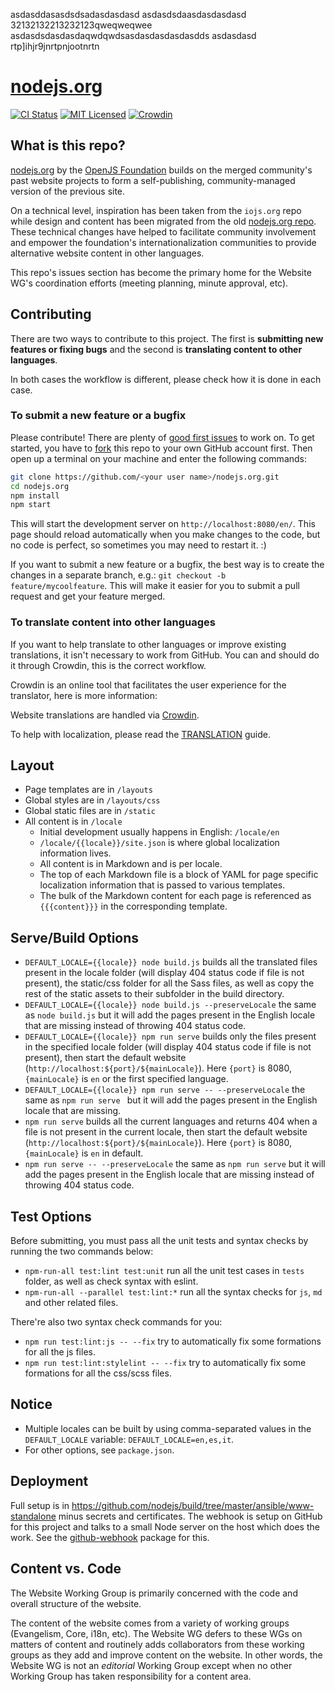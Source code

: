 asdasddasasdsdsadasdasdasd
asdasdsdaasdasdasdasd
32132132213232123qweqweqwee
asdasdsdasdasdaqwdqwdsasdasdasdasdasdds
asdasdasd
rtp]ihjr9jnrtpnjootnrtn





# [nodejs.org](https://nodejs.org/)

[![CI Status](https://github.com/nodejs/nodejs.org/actions/workflows/ci.yml/badge.svg)](https://github.com/nodejs/nodejs.org/actions/workflows/ci.yml?query=branch%3Amain)
[![MIT Licensed](https://img.shields.io/badge/license-MIT-blue)](LICENSE)
[![Crowdin](https://badges.crowdin.net/nodejs-website/localized.svg)](https://crowdin.com/project/nodejs-website)

## What is this repo?

[nodejs.org](https://nodejs.org/) by the [OpenJS Foundation](https://openjsf.org/) builds on the merged community's past website projects to form a self-publishing, community-managed version of the previous site.

On a technical level, inspiration has been taken from the `iojs.org` repo while design and content has been migrated from the old [nodejs.org repo](https://github.com/nodejs/nodejs.org-archive). These technical changes have helped to facilitate community involvement and empower the foundation's internationalization communities to provide alternative website content in other languages.

This repo's issues section has become the primary home for the Website WG's coordination efforts (meeting planning, minute approval, etc).

## Contributing

There are two ways to contribute to this project. The first is **submitting new features or fixing bugs** and the second is **translating content to other languages**.

In both cases the workflow is different, please check how it is done in each case.

### To submit a new feature or a bugfix

Please contribute! There are plenty of [good first issues](https://github.com/nodejs/nodejs.org/labels/good%20first%20issue) to work on. To get started, you have to [fork](https://github.com/nodejs/nodejs.org/fork) this repo to your own GitHub account first. Then open up a terminal on your machine and enter the following commands:

```bash
git clone https://github.com/<your user name>/nodejs.org.git
cd nodejs.org
npm install
npm start
```

This will start the development server on `http://localhost:8080/en/`. This page should reload automatically when you make changes to the code, but no code is perfect, so sometimes you may need to restart it. :)

If you want to submit a new feature or a bugfix, the best way is to create the changes in a separate branch, e.g.: `git checkout -b feature/mycoolfeature`. This will make it easier for you to submit a pull request and get your feature merged.

### To translate content into other languages

If you want to help translate to other languages or improve existing translations, it isn't necessary to work from GitHub. You can and should do it through Crowdin, this is the correct workflow.

Crowdin is an online tool that facilitates the user experience for the translator, here is more information:

Website translations are handled via [Crowdin](https://crowdin.com/project/nodejs-website).

To help with localization, please read the [TRANSLATION](TRANSLATION.md) guide.

## Layout

* Page templates are in `/layouts`
* Global styles are in `/layouts/css`
* Global static files are in `/static`
* All content is in `/locale`
  * Initial development usually happens in English: `/locale/en`
  * `/locale/{{locale}}/site.json` is where global localization information lives.
  * All content is in Markdown and is per locale.
  * The top of each Markdown file is a block of YAML for page specific localization information that is passed to various templates.
  * The bulk of the Markdown content for each page is referenced as `{{{content}}}` in the corresponding template.

## Serve/Build Options

* `DEFAULT_LOCALE={{locale}} node build.js` builds all the translated files present in the locale folder (will display 404 status code if file is not present), the static/css folder for all the Sass files, as well as copy the rest of the static assets to their subfolder in the build directory.
* `DEFAULT_LOCALE={{locale}} node build.js --preserveLocale` the same as `node build.js` but it will add the pages present in the English locale that are missing instead of throwing 404 status code.
* `DEFAULT_LOCALE={{locale}} npm run serve` builds only the files present in the specified locale folder (will display 404 status code if file is not present), then start the default website (`http://localhost:${port}/${mainLocale}`). Here `{port}` is 8080, `{mainLocale}` is `en` or the first specified language.
* `DEFAULT_LOCALE={{locale}} npm run serve -- --preserveLocale` the same as `npm run serve ` but it will add the pages present in the English locale that are missing.
* `npm run serve` builds all the current languages and returns 404 when a file is not present in the current locale, then start the default website (`http://localhost:${port}/${mainLocale}`). Here `{port}` is 8080, `{mainLocale}` is `en` in default.
* `npm run serve -- --preserveLocale` the same as `npm run serve` but it will add the pages present in the English locale that are missing instead of throwing 404 status code.

## Test Options

Before submitting, you must pass all the unit tests and syntax checks by running the two commands below:

* `npm-run-all test:lint test:unit` run all the unit test cases in `tests` folder, as well as check syntax with eslint.
* `npm-run-all --parallel test:lint:*` run all the syntax checks for `js`, `md` and other related files.

There're also two syntax check commands for you:
* `npm run test:lint:js -- --fix` try to automatically fix some formations for all the js files.
* `npm run test:lint:stylelint -- --fix` try to automatically fix some formations for all the css/scss files.

## Notice

* Multiple locales can be built by using comma-separated values in the `DEFAULT_LOCALE` variable: `DEFAULT_LOCALE=en,es,it`.
* For other options, see `package.json`.

## Deployment

Full setup is in <https://github.com/nodejs/build/tree/master/ansible/www-standalone> minus secrets and certificates. The webhook is setup on GitHub for this project and talks to a small Node server on the host which does the work. See the [github-webhook](https://github.com/rvagg/github-webhook) package for this.

## Content vs. Code

The Website Working Group is primarily concerned with the code and overall structure of the website.

The content of the website comes from a variety of working groups (Evangelism, Core, i18n, etc).
The Website WG defers to these WGs on matters of content and routinely adds collaborators from these
working groups as they add and improve content on the website. In other words, the Website WG is not
an *editorial* Working Group except when no other Working Group has taken responsibility for a
content area.
